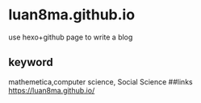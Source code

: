 # luan8ma.github.io
use hexo+github page to write a blog
## keyword
mathemetica,computer science, Social Science
##links
<https://luan8ma.github.io/>
